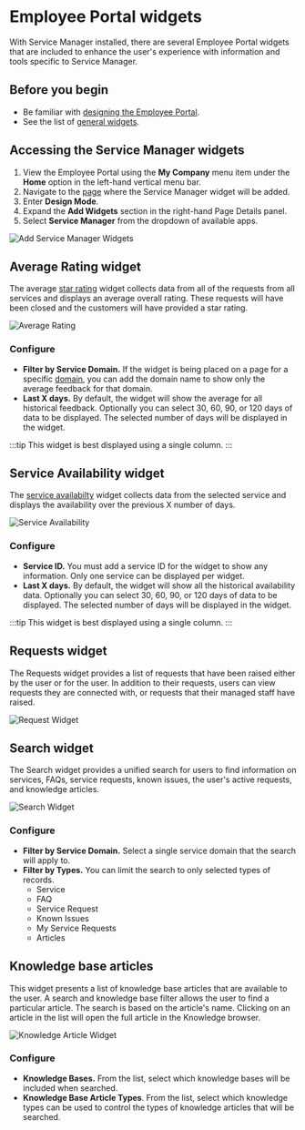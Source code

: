 # Employee Portal widgets
With Service Manager installed, there are several Employee Portal widgets that are included to enhance the user's experience with information and tools specific to Service Manager.

## Before you begin
* Be familiar with [designing the Employee Portal](/esp-config/customize/employee-portal/employee-portal-design).
* See the list of [general widgets](/esp-config/customize/employee-portal/employee-portal-widgets).

## Accessing the Service Manager widgets
1. View the Employee Portal using the **My Company** menu item under the **Home** option in the left-hand vertical menu bar.
1. Navigate to the [page](/esp-config/customize/employee-portal/employee-portal-design#page-details) where the Service Manager widget will be added.
1. Enter **Design Mode**.
1. Expand the **Add Widgets** section in the right-hand Page Details panel.
1. Select **Service Manager** from the dropdown of available apps.

![Add Service Manager Widgets](/_books/servicemanager-config/images/ep-add-widgets.png)

## Average Rating widget
The average [star rating](/servicemanager-user-guide/service-portfolio/customer-feedback) widget collects data from all of the requests from all services and displays an average overall rating. These requests will have been closed and the customers will have provided a star rating.

![Average Rating](/_books/servicemanager-config/images/ep-rating-widget.png)

### Configure

* **Filter by Service Domain.**  If the widget is being placed on a page for a specific [domain](/esp-config/customize/service-domains), you can add the domain name to show only the average feedback for that domain.
* **Last X days.** By default, the widget will show the average for all historical feedback.  Optionally you can select 30, 60, 90, or 120 days of data to be displayed. The selected number of days will be displayed in the widget.

:::tip
This widget is best displayed using a single column.
:::

## Service Availability widget
The [service availabilty](/servicemanager-user-guide/service-portfolio/services/service-availability) widget collects data from the selected service and displays the availability over the previous X number of days.

![Service Availability](/_books/servicemanager-config/images/ep-service-availability-widget.png)

### Configure

* **Service ID.**  You must add a service ID for the widget to show any information. Only one service can be displayed per widget.  
* **Last X days.** By default, the widget will show all the historical availability data.  Optionally you can select 30, 60, 90, or 120 days of data to be displayed. The selected number of days will be displayed in the widget.

:::tip
This widget is best displayed using a single column.
:::

## Requests widget
The Requests widget provides a list of requests that have been raised either by the user or for the user.  In addition to their requests, users can view requests they are connected with, or requests that their managed staff have raised.

![Request Widget](/_books/servicemanager-config/images/ep-requests-widget.png)

## Search widget
The Search widget provides a unified search for users to find information on services, FAQs, service requests, known issues, the user's active requests, and knowledge articles.

![Search Widget](/_books/servicemanager-config/images/ep-search-widget.png)

### Configure
* **Filter by Service Domain.** Select a single service domain that the search will apply to.  
* **Filter by Types.** You can limit the search to only selected types of records.
    * Service
    * FAQ
    * Service Request
    * Known Issues
    * My Service Requests
    * Articles

## Knowledge base articles
This widget presents a list of knowledge base articles that are available to the user. A search and knowledge base filter allows the user to find a particular article. The search is based on the article's name.  Clicking on an article in the list will open the full article in the Knowledge browser. 

![Knowledge Article Widget](/_books/servicemanager-config/images/ep-knowledge-article-widget.png)

### Configure
* **Knowledge Bases.** From the list, select which knowledge bases will be included when searched.
* **Knowledge Base Article Types**. From the list, select which knowledge types can be used to control the types of knowledge articles that will be searched.
